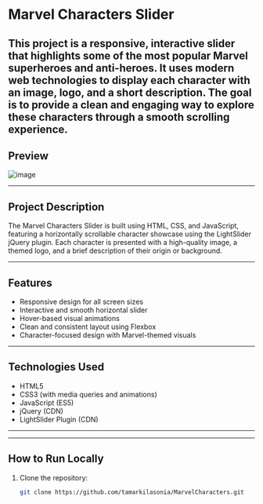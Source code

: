 # Marvel Characters Slider

This project is a responsive, interactive slider that highlights some of the most popular Marvel superheroes and anti-heroes. It uses modern web technologies to display each character with an image, logo, and a short description. The goal is to provide a clean and engaging way to explore these characters through a smooth scrolling experience.
---

## Preview

![image](https://github.com/user-attachments/assets/38a317a5-8fa5-4085-bf21-c848b0bce53f)


---

## Project Description

The Marvel Characters Slider is built using HTML, CSS, and JavaScript, featuring a horizontally scrollable character showcase using the LightSlider jQuery plugin. Each character is presented with a high-quality image, a themed logo, and a brief description of their origin or background.

---

## Features

- Responsive design for all screen sizes  
- Interactive and smooth horizontal slider  
- Hover-based visual animations  
- Clean and consistent layout using Flexbox  
- Character-focused design with Marvel-themed visuals

---

## Technologies Used

- HTML5  
- CSS3 (with media queries and animations)  
- JavaScript (ES5)  
- jQuery (CDN)  
- LightSlider Plugin (CDN)

---

---

## How to Run Locally

1. Clone the repository:
   ```bash
   git clone https://github.com/tamarkilasonia/MarvelCharacters.git

